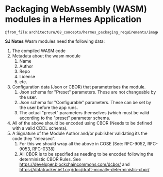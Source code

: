 # Packaging WebAssembly (WASM) modules in a Hermes Application

```kroki-d2
@from_file:architecture/08_concepts/hermes_packaging_requirements/images/wasm_module_metadata.dot
```

**SJ Notes**
Wasm modules need the following data:

1. The compiled WASM code
2. Metadata about the wasm module
    1. Name
    2. Author
    3. Repo
    4. License
    5. etc.
3. Configuration data (Json or CBOR) that parameterises the module.
    1. Json schema for "Preset" parameters.
       These are not changeable by the user.
    2. Json schema for "Configurable" parameters.
       These can be set by the user before the app runs.
    3. The actual "preset" parameters themselves (which must be valid according to the "preset" parameter schema.
4. All of the above should be encoded using CBOR (Needs to be defined with a valid CDDL schema).
5. A Signature of the Module Author and/or publisher validating its the code they "released".
    1. For this we should wrap all the above in COSE (See: RFC-9052, RFC-9053, RFC-0338)
    2. All CBOR is to be specified as needing to be encoded following the deterministic CBOR Rules.
       See <https://developer.blockchaincommons.com/dcbor/> and <https://datatracker.ietf.org/doc/draft-mcnally-deterministic-cbor/>
